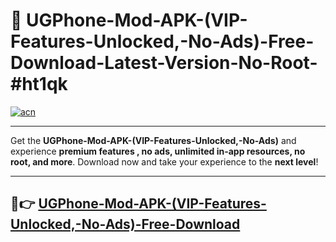 # 🚀 UGPhone-Mod-APK-(VIP-Features-Unlocked,-No-Ads)-Free-Download-Latest-Version-No-Root-#ht1qk

[![acn](https://i.imgur.com/BIQs5tu.png)](https://hapymods.com?title=UGPhone+Mod+APK+(VIP+Features+Unlocked,+No+Ads)&ref=ht1qk)

---

Get the **UGPhone-Mod-APK-(VIP-Features-Unlocked,-No-Ads)** and experience **premium features , no ads, unlimited in-app resources, no root, and more**. Download now and take your experience to the **next level**!

---

## 🤖👉 [UGPhone-Mod-APK-(VIP-Features-Unlocked,-No-Ads)-Free-Download](https://hapymods.com?title=UGPhone+Mod+APK+(VIP+Features+Unlocked,+No+Ads)&ref=ht1qk)